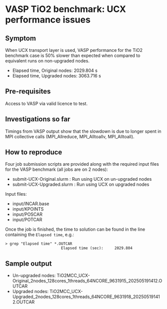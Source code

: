 # VASP TiO2 benchmark: UCX performance issues 

## Symptom

When UCX transport layer is used, VASP performance for the TiO2 benchmark case
is 50% slower than expected when compared to equivalent runs on non-upgraded nodes.

- Elapsed time, Original nodes: 2029.804 s
- Elapsed time, Upgraded nodes: 3063.716 s

## Pre-requisites

Access to VASP via valid licence to test.

## Investigations so far

Timings from VASP output show that the slowdown is due to longer spent in MPI 
collective calls (MPI_Allreduce, MPI_Alltoallv, MPI_Alltoall).

## How to reproduce

Four job submission scripts are provided along with the required input files for
the VASP benchmark (all jobs are on 2 nodes):

- submit-UCX-Original.slurm : Run using UCX on un-upgraded nodes
- submit-UCX-Upgraded.slurm : Run using UCX on upgraded nodes

Input files:
- input/INCAR.base
- input/KPOINTS
- input/POSCAR
- input/POTCAR

Once the job is finished, the time to solution can be found in the line containing
the `Elapsed time`, e.g.:

```
> grep "Elapsed time" *.OUTCAR
                         Elapsed time (sec):     2029.804

```

## Sample output

- Un-upgraded nodes: TiO2MCC_UCX-Original_2nodes_128cores_1threads_64NCORE_9631915_202505191412.OUTCAR
- Upgraded nodes: TiO2MCC_UCX-Upgraded_2nodes_128cores_1threads_64NCORE_9631918_202505191412.OUTCAR


